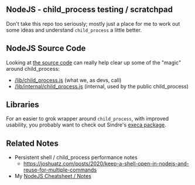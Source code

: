## NodeJS - child_process testing / scratchpad
Don't take this repo too seriously; mostly just a place for me to work out some ideas and understand `child_process` a little better.

## NodeJS Source Code
Looking at [the source code](https://github.com/nodejs/node) can really help clear up some of the "magic" around child_process:

 - [/lib/child_process.js](https://github.com/nodejs/node/blob/v14.15.0/lib/child_process.js) (what we, as devs, call)
 - [/lib/internal/child_process.js](https://github.com/nodejs/node/blob/v14.15.0/lib/internal/child_process.js) (internal, used by the public child_process)

## Libraries
For an easier to grok wrapper around `child_process`, with improved usability, you probably want to check out Sindre's [execa package](https://github.com/sindresorhus/execa).

## Related Notes
 - Persistent shell / child_process performance notes
	 - https://joshuatz.com/posts/2020/keep-a-shell-open-in-nodejs-and-reuse-for-multiple-commands
 - My [NodeJS Cheatsheet / Notes](https://cheatsheets.joshuatz.com/cheatsheets/node-and-npm/node-general/)